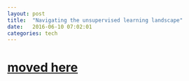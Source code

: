```yaml
---
layout: post
title:  "Navigating the unsupervised learning landscape"
date:   2016-06-10 07:02:01
categories: tech
---
```


# [moved here](https://medium.com/@culurciello/navigating-the-unsupervised-learning-landscape-951bd5842df9)